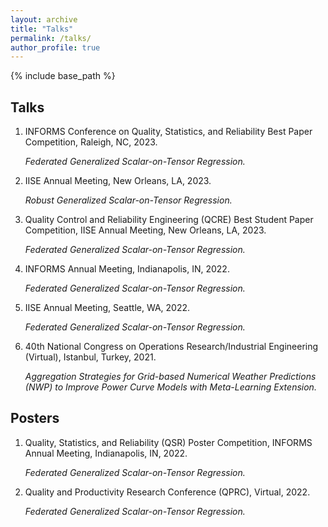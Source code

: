 ```yaml
---
layout: archive
title: "Talks"
permalink: /talks/
author_profile: true
---
```


{% include base_path %}

Talks
-----
1. INFORMS Conference on Quality, Statistics, and Reliability Best Paper Competition, Raleigh, NC, 2023.

    *Federated Generalized Scalar-on-Tensor Regression.*
    
2. IISE Annual Meeting, New Orleans, LA, 2023.

    *Robust Generalized Scalar-on-Tensor Regression.*

3. Quality Control and Reliability Engineering (QCRE) Best Student Paper Competition, IISE Annual Meeting, New Orleans, LA, 2023.

    *Federated Generalized Scalar-on-Tensor Regression.*
    
4. INFORMS Annual Meeting, Indianapolis, IN, 2022.

    *Federated Generalized Scalar-on-Tensor Regression.*
    
5. IISE Annual Meeting, Seattle, WA, 2022.

    *Federated Generalized Scalar-on-Tensor Regression.*

6. 40th National Congress on Operations Research/Industrial Engineering (Virtual), Istanbul, Turkey, 2021.

    *Aggregation Strategies for Grid-based Numerical Weather Predictions (NWP) to Improve Power Curve Models with Meta-Learning Extension.*

Posters
-----

1.  Quality, Statistics, and Reliability (QSR) Poster Competition, INFORMS Annual Meeting, Indianapolis, IN, 2022.

    *Federated Generalized Scalar-on-Tensor Regression.*

2.  Quality and Productivity Research Conference (QPRC), Virtual, 2022.

    *Federated Generalized Scalar-on-Tensor Regression.*
